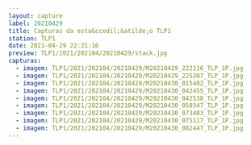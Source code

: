 ```yaml
---
layout: capture
label: 20210429
title: Capturas da esta&ccedil;&atilde;o TLP1
station: TLP1
date: 2021-04-29 22:21:16
preview: TLP1/2021/202104/20210429/stack.jpg
capturas:
  - imagem: TLP1/2021/202104/20210429/M20210429_222116_TLP_1P.jpg
  - imagem: TLP1/2021/202104/20210429/M20210429_225207_TLP_1P.jpg
  - imagem: TLP1/2021/202104/20210429/M20210430_015402_TLP_1P.jpg
  - imagem: TLP1/2021/202104/20210429/M20210430_042455_TLP_1P.jpg
  - imagem: TLP1/2021/202104/20210429/M20210430_042538_TLP_1P.jpg
  - imagem: TLP1/2021/202104/20210429/M20210430_050347_TLP_1P.jpg
  - imagem: TLP1/2021/202104/20210429/M20210430_073403_TLP_1P.jpg
  - imagem: TLP1/2021/202104/20210429/M20210430_075117_TLP_1P.jpg
  - imagem: TLP1/2021/202104/20210429/M20210430_082447_TLP_1P.jpg
---
```

